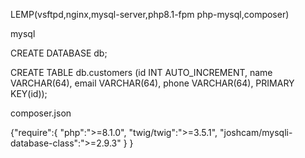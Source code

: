 LEMP(vsftpd,nginx,mysql-server,php8.1-fpm php-mysql,composer)

mysql

CREATE DATABASE db;

CREATE TABLE db.customers (id INT AUTO_INCREMENT, name VARCHAR(64), email VARCHAR(64), phone VARCHAR(64), PRIMARY KEY(id));


composer.json

{"require":{
        "php":">=8.1.0",
        "twig/twig":">=3.5.1",
        "joshcam/mysqli-database-class":">=2.9.3"
    }
}
